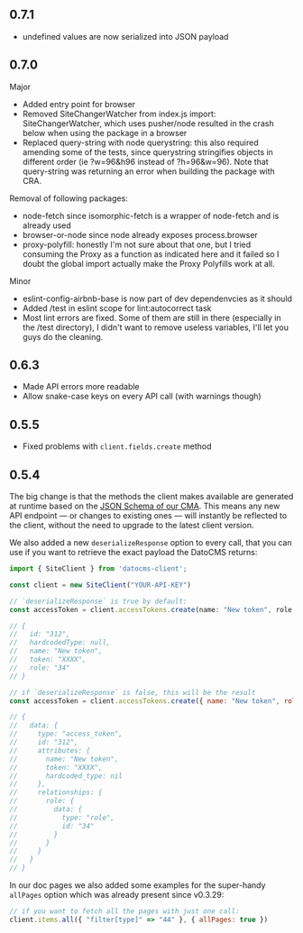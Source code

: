 ## 0.7.1

* undefined values are now serialized into JSON payload

## 0.7.0

Major

* Added entry point for browser
* Removed SiteChangerWatcher from index.js import: SiteChangerWatcher, which uses pusher/node resulted in the crash below when using the package in a browser
* Replaced query-string with node querystring: this also required amending some of the tests, since querystring stringifies objects in different order (ie ?w=96&h96 instead of ?h=96&w=96). Note that query-string was returning an error when building the package with CRA.

Removal of following packages:

* node-fetch since isomorphic-fetch is a wrapper of node-fetch and is already used
* browser-or-node since node already exposes process.browser
* proxy-polyfill: honestly I'm not sure about that one, but I tried consuming the Proxy as a function as indicated here and it failed so I doubt the global import actually make the Proxy Polyfills work at all.

Minor

* eslint-config-airbnb-base is now part of dev dependenvcies as it should
* Added /test in eslint scope for lint:autocorrect task
* Most lint errors are fixed. Some of them are still in there (especially in the /test directory), I didn't want to remove useless variables, I'll let you guys do the cleaning.

## 0.6.3

* Made API errors more readable
* Allow snake-case keys on every API call (with warnings though)

## 0.5.5

* Fixed problems with `client.fields.create` method

## 0.5.4

The big change is that the methods the client makes available are generated at runtime based on the [JSON Schema of our CMA](https://www.datocms.com/content-management-api/). This means any new API endpoint — or changes to existing ones — will instantly be reflected to the client, without the need to upgrade to the latest client version.

We also added a new `deserializeResponse` option to every call, that you can use if you want to retrieve the exact payload the DatoCMS returns:

```javascript
import { SiteClient } from 'datocms-client';

const client = new SiteClient("YOUR-API-KEY")

// `deserializeResponse` is true by default:
const accessToken = client.accessTokens.create(name: "New token", role: "34")

// {
//   id: "312",
//   hardcodedType: null,
//   name: "New token",
//   token: "XXXX",
//   role: "34"
// }

// if `deserializeResponse` is false, this will be the result
const accessToken = client.accessTokens.create({ name: "New token", role: "34" }, { deserializeResponse: false })

// {
//   data: {
//     type: "access_token",
//     id: "312",
//     attributes: {
//       name: "New token",
//       token: "XXXX",
//       hardcoded_type: nil
//     },
//     relationships: {
//       role: {
//         data: {
//           type: "role",
//           id: "34"
//         }
//       }
//     }
//   }
// }
```

In our doc pages we also added some examples for the super-handy `allPages` option which was already present since v0.3.29:

```javascript
// if you want to fetch all the pages with just one call:
client.items.all({ "filter[type]" => "44" }, { allPages: true })
```
